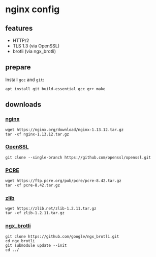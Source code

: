 # nginx config
## features
* HTTP/2
* TLS 1.3 (via OpenSSL)
* brotli (via ngx_brotli)

## prepare
Install `gcc` and `git`:
```
apt install git build-essential gcc g++ make
```
## downloads
### [nginx](https://nginx.org/)
```
wget https://nginx.org/download/nginx-1.13.12.tar.gz
tar -xf nginx-1.13.12.tar.gz
``` 
### [OpenSSL](https://www.openssl.org/)
```
git clone --single-branch https://github.com/openssl/openssl.git
```
### [PCRE](https://www.pcre.org/)
```
wget https://ftp.pcre.org/pub/pcre/pcre-8.42.tar.gz
tar -xf pcre-8.42.tar.gz
```
### [zlib](https://www.zlib.net/)
```
wget https://zlib.net/zlib-1.2.11.tar.gz
tar -xf zlib-1.2.11.tar.gz
```
### [ngx_brotli](https://github.com/google/ngx_brotli)
```
git clone https://github.com/google/ngx_brotli.git
cd ngx_brotli
git submodule update --init
cd ../
```